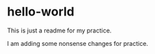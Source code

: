 # hello-world

This is just a readme for my practice.

I am adding some nonsense changes for practice.
